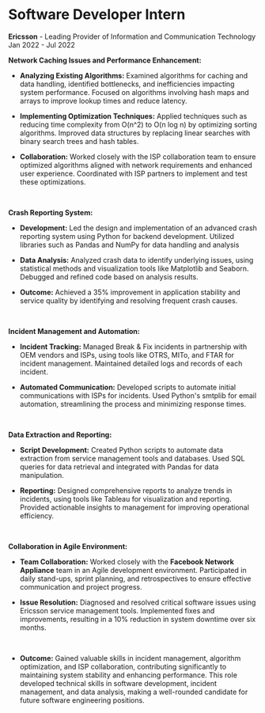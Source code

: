 # Software Developer Intern
**Ericsson** - Leading Provider of Information and Communication Technology
Jan 2022 - Jul 2022
<br>

**Network Caching Issues and Performance Enhancement:**
<br>

- **Analyzing Existing Algorithms:** Examined algorithms for caching and data handling, identified bottlenecks, and inefficiencies impacting system performance. Focused on algorithms involving hash maps and arrays to improve lookup times and reduce latency.


- **Implementing Optimization Techniques:** Applied techniques such as reducing time complexity from O(n^2) to O(n log n) by optimizing sorting algorithms. Improved data structures by replacing linear searches with binary search trees and hash tables.


- **Collaboration:** Worked closely with the ISP collaboration team to ensure optimized algorithms aligned with network requirements and enhanced user experience. Coordinated with ISP partners to implement and test these optimizations.

<br>

**Crash Reporting System:**
<br>

- **Development:** Led the design and implementation of an advanced crash reporting system using Python for backend development. Utilized libraries such as Pandas and NumPy for data handling and analysis


- **Data Analysis:** Analyzed crash data to identify underlying issues, using statistical methods and visualization tools like Matplotlib and Seaborn. Debugged and refined code based on analysis results.


- **Outcome:** Achieved a 35% improvement in application stability and service quality by identifying and resolving frequent crash causes.
<br>

**Incident Management and Automation:**
<br>

- **Incident Tracking:** Managed Break & Fix incidents in partnership with OEM vendors and ISPs, using tools like OTRS, MITo, and FTAR for incident management. Maintained detailed logs and records of each incident.

- **Automated Communication:** Developed scripts to automate initial communications with ISPs for incidents. Used Python's smtplib for email automation, streamlining the process and minimizing response times.
<br>

**Data Extraction and Reporting:**
<br>

- **Script Development:** Created Python scripts to automate data extraction from service management tools and databases. Used SQL queries for data retrieval and integrated with Pandas for data manipulation.

- **Reporting:** Designed comprehensive reports to analyze trends in incidents, using tools like Tableau for visualization and reporting. Provided actionable insights to management for improving operational efficiency.
<br>

**Collaboration in Agile Environment:**
<br>

- **Team Collaboration:** Worked closely with the **Facebook Network Appliance** team in an Agile development environment. Participated in daily stand-ups, sprint planning, and retrospectives to ensure effective communication and project progress.

- **Issue Resolution:** Diagnosed and resolved critical software issues using Ericsson service management tools. Implemented fixes and improvements, resulting in a 10% reduction in system downtime over six months.
<br>

- **Outcome:** Gained valuable skills in incident management, algorithm optimization, and ISP collaboration, contributing significantly to maintaining system stability and enhancing performance. This role developed technical skills in software development, incident management, and data analysis, making a well-rounded candidate for future software engineering positions.
<!-- **[<i class="fa-solid fa-circle-info"></i> Learn More](../pages/experience.html)** -->
